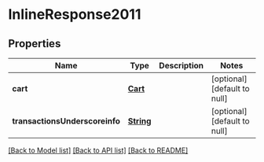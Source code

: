 # InlineResponse2011
## Properties

Name | Type | Description | Notes
------------ | ------------- | ------------- | -------------
**cart** | [**Cart**](Cart.md) |  | [optional] [default to null]
**transactionsUnderscoreinfo** | [**String**](string.md) |  | [optional] [default to null]

[[Back to Model list]](../README.md#documentation-for-models) [[Back to API list]](../README.md#documentation-for-api-endpoints) [[Back to README]](../README.md)

